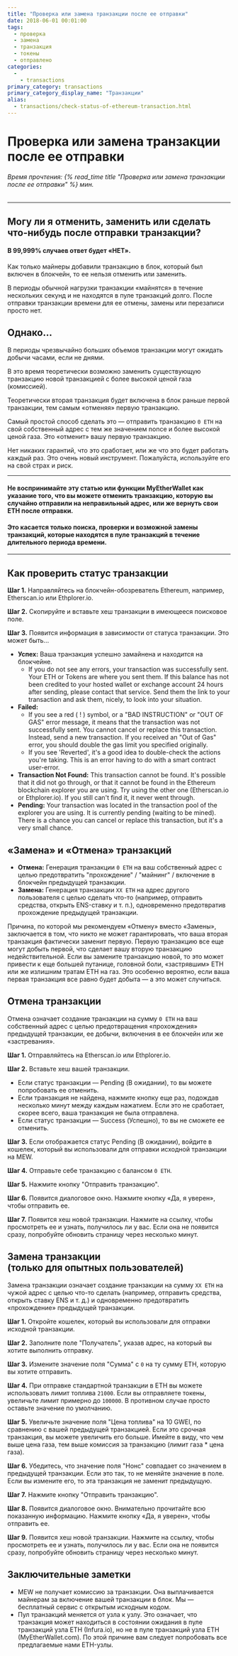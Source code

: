 ```yaml
---
title: "Проверка или замена транзакции после ее отправки"
date: 2018-06-01 00:01:00
tags:
  - проверка
  - замена
  - транзакция
  - токены
  - отправлено
categories:
  - 
    - transactions
primary_category: transactions
primary_category_display_name: "Транзакции"
alias:
  - transactions/check-status-of-ethereum-transaction.html
---
```


# __Проверка или замена транзакции после ее отправки__
###### Время прочтения: {% read_time title "Проверка или замена транзакции после ее отправки" %} мин.
***

## __Могу ли я отменить, заменить или сделать что-нибудь после отправки транзакции?__
#### __В 99,999% случаев ответ будет «НЕТ».__

Как только майнеры добавили транзакцию в блок, который был включен в блокчейн, то ее нельзя отменить или заменить.

В периоды обычной нагрузки транзакции «майнятся» в течение нескольких секунд и не находятся в пуле транзакций долго. После отправки транзакции времени для ее отмены, замены или перезаписи просто нет.


## __Однако…__

В периоды чрезвычайно больших объемов транзакции могут ожидать добычи часами, если не днями.

В это время теоретически возможно заменить существующую транзакцию новой транзакцией с более высокой ценой газа (комиссией).

Теоретически вторая транзакция будет включена в блок раньше первой транзакции, тем самым «отменяя» первую транзакцию.

Самый простой способ сделать это — отправить транзакцию `0 ETH` на свой собственный адрес с тем же значением nonce и более высокой ценой газа. Это «отменит» вашу первую транзакцию.

Нет никаких гарантий, что это сработает, или же что это будет работать каждый раз. Это очень новый инструмент. Пожалуйста, используйте его на свой страх и риск.

***
#### __Не воспринимайте эту статью или функции MyEtherWallet как указание того, что вы можете отменить транзакцию, которую вы случайно отправили на неправильный адрес, или же вернуть свои ETH после отправки.__
#### __Это касается только поиска, проверки и возможной замены транзакций, которые находятся в пуле транзакций в течение длительного периода времени.__
***


## __Как проверить статус транзакции__

**Шаг 1.** Направляйтесь на блокчейн-обозреватель Ethereum, например, Etherscan.io или Ethplorer.io.

**Шаг 2.** Скопируйте и вставьте хеш транзакции в имеющееся поисковое поле.

**Шаг 3.** Появится информация в зависимости от статуса транзакции. Это может быть…

* **Успех:** Ваша транзакция успешно замайнена и находится на блокчейне.
    * If you do not see any errors, your transaction was successfully sent. Your ETH or Tokens are where you sent them. If this balance has not been credited to your hosted wallet or exchange account 24 hours after sending, please contact that service. Send them the link to your transaction and ask them, nicely, to look into your situation.
* **Failed:**
    * If you see a red ( ! ) symbol, or a "BAD INSTRUCTION" or "OUT OF GAS" error message, it means that the transaction was not successfully sent. You cannot cancel or replace this transaction. Instead, send a new transaction. If you received an "Out of Gas" error, you should double the gas limit you specified originally.
    * If you see 'Reverted', it's a good idea to double-check the actions you're taking. This is an error having to do with a smart contract user-error.
* **Transaction Not Found:** This transaction cannot be found. It's possible that it did not go through, or that it cannot be found in the Ethereum blockchain explorer you are using. Try using the other one (Etherscan.io or Ethplorer.io). If you still can't find it, it never went through.
* **Pending:** Your transaction was located in the transaction pool of the explorer you are using. It is currently pending (waiting to be mined). There is a chance you can cancel or replace this transaction, but it's a very small chance.


## __«Замена» и «Отмена» транзакций__

* **Отмена:** Генерация транзакции `0 ETH` на ваш собственный адрес с целью предотвратить "прохождение" / "майнинг" / включение в блокчейн предыдущей транзакции.
* **Замена:** Генерация транзакции `XX ETH` на адрес другого пользователя с целью сделать что-то (например, отправить средства, открыть ENS-ставку и т. п.), одновременно предотвратив прохождение предыдущей транзакции.

Причина, по которой мы рекомендуем «Отмену» вместо «Замены», заключается в том, что никто не может гарантировать, что ваша вторая транзакция фактически заменит первую. Первую транзакцию все еще могут добыть первой, что сделает вашу вторую транзакцию недействительной. Если вы замените транзакцию новой, то это может привести к еще большей путанице, головной боли, «застрявшим» ETH или же излишним тратам ETH на газ. Это особенно вероятно, если ваша первая транзакция все равно будет добыта — а это может случиться.


## __Отмена транзакции__
Отмена означает создание транзакции на сумму `0 ETH` на ваш собственный адрес с целью предотвращения «прохождения» предыдущей транзакции, ее добычи, включения в ее блокчейн или же «застревания».

**Шаг 1.** Отправляйтесь на Etherscan.io или Ethplorer.io.

**Шаг 2.** Вставьте хеш вашей транзакции.
* Если статус транзакции — Pending (В ожидании), то вы можете попробовать ее отменить.
* Если транзакция не найдена, нажмите кнопку еще раз, подождав несколько минут между каждым нажатием. Если это не сработает, скорее всего, ваша транзакция не была отправлена.
* Если статус транзакции — Success (Успешно), то вы не сможете ее отменить.

**Шаг 3.** Если отображается статус Pending (В ожидании), войдите в кошелек, который вы использовали для отправки исходной транзакции на MEW.

**Шаг 4.** Отправьте себе транзакцию с балансом `0 ETH`.

**Шаг 5.** Нажмите кнопку "Отправить транзакцию".

**Шаг 6.** Появится диалоговое окно. Нажмите кнопку «Да, я уверен», чтобы отправить ее.

**Шаг 7.** Появится хеш новой транзакции. Нажмите на ссылку, чтобы просмотреть ее и узнать, получилось ли у вас. Если она не появится сразу, попробуйте обновить страницу через несколько минут.


## __Замена транзакции<br> (только для опытных пользователей)__
Замена транзакции означает создание транзакции на сумму `XX ETH` на чужой адрес с целью что-то сделать (например, отправить средства, открыть ставку ENS и т. д.) и одновременно предотвратить «прохождение» предыдущей транзакции.

**Шаг 1.** Откройте кошелек, который вы использовали для отправки исходной транзакции.

**Шаг 2.** Заполните поле "Получатель", указав адрес, на который вы хотите выполнить отправку.

**Шаг 3.** Измените значение поля "Сумма" с `0` на ту сумму ETH, которую вы хотите отправить.

**Шаг 4.** При отправке стандартной транзакции в ETH вы можете использовать лимит топлива `21000`. Если вы отправляете токены, увеличьте лимит примерно до `100000`. В противном случае просто оставьте значение по умолчанию.

**Шаг 5.** Увеличьте значение поля "Цена топлива" на 10 GWEI, по сравнению с вашей предыдущей транзакцией. Если это срочная транзакция, вы можете увеличить его больше. Имейте в виду, что чем выше цена газа, тем выше комиссия за транзакцию (лимит газа * цена газа).

**Шаг 6.** Убедитесь, что значение поля "Нонс" совпадает со значением в предыдущей транзакции. Если это так, то не меняйте значение в поле. Если вы измените его, то эта транзакция не заменит предыдущую.

**Шаг 7.** Нажмите кнопку "Отправить транзакцию".

**Шаг 8.** Появится диалоговое окно. Внимательно прочитайте всю показанную информацию. Нажмите кнопку «Да, я уверен», чтобы отправить ее.

**Шаг 9.** Появится хеш новой транзакции. Нажмите на ссылку, чтобы просмотреть ее и узнать, получилось ли у вас. Если она не появится сразу, попробуйте обновить страницу через несколько минут.


## __Заключительные заметки__

* MEW не получает комиссию за транзакции. Она выплачивается майнерам за включение вашей транзакции в блок. Мы — бесплатный сервис с открытым исходным кодом.
* Пул транзакций меняется от узла к узлу. Это означает, что транзакция может находиться в состоянии ожидания в пуле транзакций узла ETH (Infura.io), но не в пуле транзакций узла ETH (MyEtherWallet.com). По этой причине вам следует попробовать все предлагаемые нами ETH-узлы.
